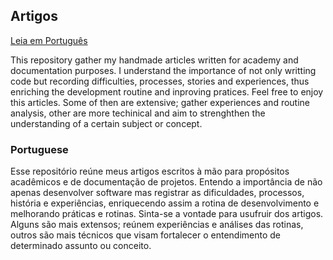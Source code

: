 ## Artigos
[Leia em Português](#portuguese)

This repository gather my handmade articles written for academy and documentation purposes. I understand the importance of not only writting code but recording difficulties, processes, stories and experiences, thus
enriching the development routine and inproving pratices. Feel free to enjoy this articles. Some of then are extensive; gather experiences and routine analysis, other are more techinical and aim to strenghthen the 
understanding of a certain subject or concept.




### Portuguese
Esse repositório reúne meus artigos escritos à mão para propósitos acadêmicos e de documentação de projetos. Entendo a importância de não apenas desenvolver software mas registrar as dificuldades, processos, 
história e experiências, enriquecendo assim a rotina de desenvolvimento e melhorando práticas e rotinas. 
Sinta-se a vontade para usufruir dos artigos. Alguns são mais extensos; reúnem experiências e análises das rotinas, outros são mais técnicos que visam 
fortalecer o entendimento de determinado assunto ou conceito.
